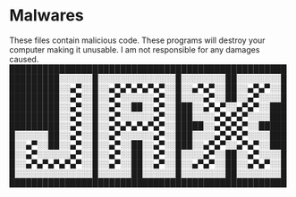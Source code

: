 # Malwares
These files contain malicious code. These programs will destroy your computer making it unusable. I am not responsible for any damages caused.                                                                                                                                                                           
                                          ██████████████████████████████████████████████████
                                          █████████░░░░░░█░░░░░░░░░░░░░░█░░░░░░░░██░░░░░░░░█
                                          █████████░░▄▀░░█░░▄▀▄▀▄▀▄▀▄▀░░█░░▄▀▄▀░░██░░▄▀▄▀░░█
                                          █████████░░▄▀░░█░░▄▀░░░░░░▄▀░░█░░░░▄▀░░██░░▄▀░░░░█
                                          █████████░░▄▀░░█░░▄▀░░██░░▄▀░░███░░▄▀▄▀░░▄▀▄▀░░███
                                          █████████░░▄▀░░█░░▄▀░░░░░░▄▀░░███░░░░▄▀▄▀▄▀░░░░███
                                          █████████░░▄▀░░█░░▄▀▄▀▄▀▄▀▄▀░░█████░░▄▀▄▀▄▀░░█████
                                          █░░░░░░██░░▄▀░░█░░▄▀░░░░░░▄▀░░███░░░░▄▀▄▀▄▀░░░░███
                                          █░░▄▀░░██░░▄▀░░█░░▄▀░░██░░▄▀░░███░░▄▀▄▀░░▄▀▄▀░░███
                                          █░░▄▀░░░░░░▄▀░░█░░▄▀░░██░░▄▀░░█░░░░▄▀░░██░░▄▀░░░░█
                                          █░░▄▀▄▀▄▀▄▀▄▀░░█░░▄▀░░██░░▄▀░░█░░▄▀▄▀░░██░░▄▀▄▀░░█
                                          █░░░░░░░░░░░░░░█░░░░░░██░░░░░░█░░░░░░░░██░░░░░░░░█
                                          ██████████████████████████████████████████████████
